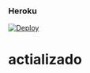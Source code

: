 ### Heroku
[![Deploy](https://www.herokucdn.com/deploy/button.svg)](https://heroku.com/deploy?template=https://github.com/julina000/ultimob) 
# actializado
